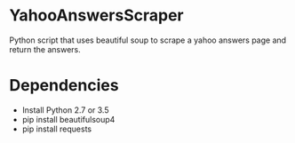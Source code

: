# YahooAnswersScraper
Python script that uses beautiful soup to scrape a yahoo answers page and return the answers.

# Dependencies
- Install Python 2.7 or 3.5
- pip install beautifulsoup4
- pip install requests
